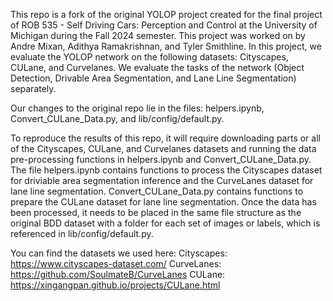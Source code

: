 This repo is a fork of the original YOLOP project created for the final project of ROB 535 - Self Driving Cars: Perception and Control at the University of Michigan during the Fall 2024 semester. This project was worked on by Andre Mixan, Adithya Ramakrishnan, and Tyler Smithline. In this project, we evaluate the YOLOP network on the following datasets: Cityscapes, CULane, and Curvelanes. We evaluate the tasks of the network (Object Detection, Drivable Area Segmentation, and Lane Line Segmentation) separately. 

Our changes to the original repo lie in the files: helpers.ipynb, Convert_CULane_Data.py, and lib/config/default.py. 

To reproduce the results of this repo, it will require downloading parts or all of the Cityscapes, CULane, and Curvelanes datasets and running the data pre-processing functions in helpers.ipynb and Convert_CULane_Data.py. The file helpers.ipynb contains functions to process the Cityscapes dataset for driviable area segmentation inference and the CurveLanes dataset for lane line segmentation. Convert_CULane_Data.py contains functions to prepare the CULane dataset for lane line segmentation. Once the data has been processed, it needs to be placed in the same file structure as the original BDD dataset with a folder for each set of images or labels, which is referenced in lib/config/default.py.

You can find the datasets we used here: 
Cityscapes: https://www.cityscapes-dataset.com/
CurveLanes: https://github.com/SoulmateB/CurveLanes
CULane: https://xingangpan.github.io/projects/CULane.html
